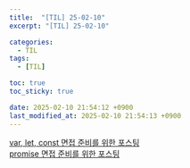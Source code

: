 ```yaml
---
title:  "[TIL] 25-02-10"
excerpt: "[TIL] 25-02-10"

categories:
  - TIL
tags:
  - [TIL]

toc: true
toc_sticky: true

date: 2025-02-10 21:54:12 +0900
last_modified_at: 2025-02-10 21:54:13 +0900
---
```


[var, let, const 면접 준비를 위한 포스팅](https://zera1004.github.io/javascript/var-let-const/)  
[promise 면접 준비를 위한 포스팅](https://zera1004.github.io/javascript/promise/)